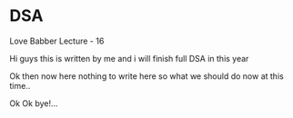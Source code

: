 # DSA
Love Babber Lecture - 16


Hi guys this is written by me and i will finish full DSA in this year 

Ok then now here nothing to write here so what we should do now at this time..

Ok Ok bye!...
